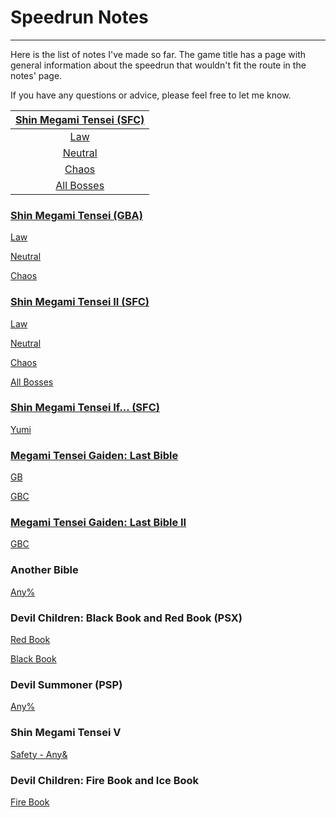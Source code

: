 # Speedrun Notes
---

Here is the list of notes I've made so far. The game title has a page with general information about the speedrun that wouldn't fit the route in the notes' page.

If you have any questions or advice, please feel free to let me know.

| [Shin Megami Tensei (SFC)](smt1.html) |
|:-:|
| [Law](notes/smt1) |
| [Neutral](smt1neutral.html) |
| [Chaos](smt1chaos.html) |
| [All Bosses](smt1bosses.html) |

### [Shin Megami Tensei (GBA)](smt1.html)

[Law](smt1gbal.html)

[Neutral](smt1gban.html)

[Chaos](smt1gbac.html)

### [Shin Megami Tensei II (SFC)](smt2.html)

[Law](smt2law.html)

[Neutral](smt2neutral.html)

[Chaos](smt2chaos.html)

[All Bosses](smt2bosses.html)

### [Shin Megami Tensei If... (SFC)](smtif.html)

[Yumi](smtifYumi.html)

### [Megami Tensei Gaiden: Last Bible](lb1.html)

[GB](lb1notes.html)

[GBC](lb1notes2.html)

### [Megami Tensei Gaiden: Last Bible II](lb2.html)

[GBC](lb2notes.html)

### Another Bible

[Any%](ab.html)

### Devil Children: Black Book and Red Book (PSX)

[Red Book](red.html)

[Black Book](black.html)

### Devil Summoner (PSP)

[Any%](devsum1.html)

### Shin Megami Tensei V

[Safety - Any&](smt5s.html)

### Devil Children: Fire Book and Ice Book

[Fire Book](fire.html)
